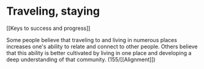 # Traveling, staying

[[Keys to success and progress]]

Some people believe that traveling to and living in numerous places increases one's ability to relate and connect to other people.
Others believe that this ability is better cultivated by living in one place and developing a deep understanding of that community.
(155/[[Alignment]])